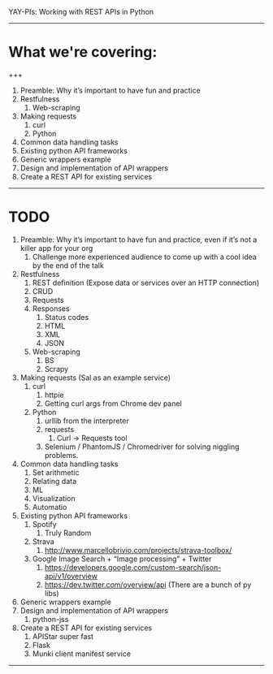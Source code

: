 YAY-PIs: Working with REST APIs in Python

---

#  What we're covering:

+++

1.  Preamble: Why it’s important to have fun and practice
1.  Restfulness
    1.  Web-scraping
1.  Making requests
    1.  curl
    1.  Python
1.  Common data handling tasks
1.  Existing python API frameworks
1.  Generic wrappers example
1.  Design and implementation of API wrappers
1.  Create a REST API for existing services

---
# TODO
1.  Preamble: Why it’s important to have fun and practice, even if it’s not a killer app for your org
    1.  Challenge more experienced audience to come up with a cool idea by the end of the talk
1.  Restfulness
    1.  REST definition (Expose data or services over an HTTP connection)
    1.  CRUD
    1.  Requests
    1.  Responses
        1.  Status codes
        1.  HTML
        1.  XML
        1.  JSON
    1.  Web-scraping
        1.  BS
        1.  Scrapy
1.  Making requests (Sal as an example service)
    1.  curl
        1.  httpie
        1.  Getting curl args from Chrome dev panel
    1.  Python
        1.  urllib from the interpreter
        1.  requests
            1.  Curl -> Requests tool
        1.  Selenium / PhantomJS / Chromedriver for solving niggling problems.
1.  Common data handling tasks
    1.  Set arithmetic
    1.  Relating data
    1.  ML
    1.  Visualization
    1.  Automatio
1.  Existing python API frameworks
    1.  Spotify
        1.  Truly Random
    1.  Strava
        1.  http://www.marcellobrivio.com/projects/strava-toolbox/
    1.  Google Image Search + “Image processing” + Twitter
        1.  https://developers.google.com/custom-search/json-api/v1/overview
        1.  https://dev.twitter.com/overview/api (There are a bunch of py libs)
1.  Generic wrappers example
1.  Design and implementation of API wrappers
    1.  python-jss
1.  Create a REST API for existing services
    1.  APIStar super fast
    1.  Flask
    1.  Munki client manifest service

---